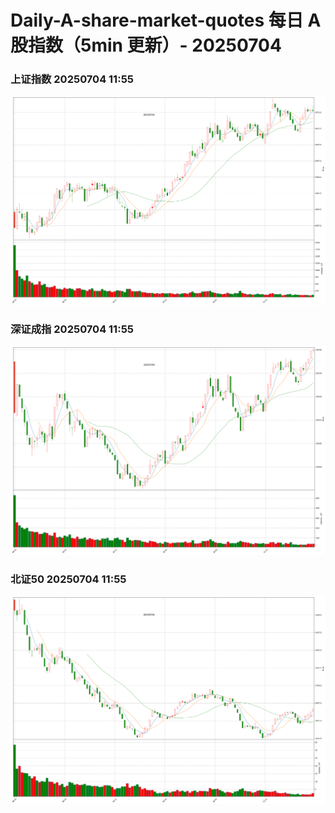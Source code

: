 
# Daily-A-share-market-quotes 每日 A 股指数（5min 更新）- 20250704

### 上证指数 20250704 11:55
![](./fig/2025/7/20250704-sh000001.png)

### 深证成指 20250704 11:55
![](./fig/2025/7/20250704-sz399001.png)

### 北证50 20250704 11:55
![](./fig/2025/7/20250704-bj899050.png)
